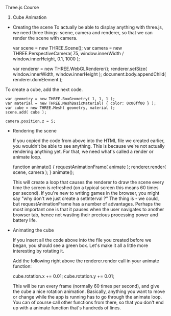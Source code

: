 Three.js Course

1. Cube Animation
- Creating the scene
 To actually be able to display anything with three.js, we need three things: scene, camera and renderer, so that we can render the scene with camera.
 
    var scene = new THREE.Scene();
    var camera = new THREE.PerspectiveCamera( 75, window.innerWidth / window.innerHeight, 0.1, 1000 );

    var renderer = new THREE.WebGLRenderer();
    renderer.setSize( window.innerWidth, window.innerHeight );
    document.body.appendChild( renderer.domElement );

 To create a cube, add the next code.

    var geometry = new THREE.BoxGeometry( 1, 1, 1 );
    var material = new THREE.MeshBasicMaterial( { color: 0x00ff00 } );
    var cube = new THREE.Mesh( geometry, material );
    scene.add( cube );

    camera.position.z = 5;

- Rendering the scene

    If you copied the code from above into the HTML file we created earlier, you wouldn't be able to see anything. This is because we're not actually rendering anything yet. For that, we need what's called a render or animate loop.

    function animate() {
	requestAnimationFrame( animate );
	renderer.render( scene, camera );
    }
    animate();

    This will create a loop that causes the renderer to draw the scene every time the screen is refreshed (on a typical screen this means 60 times per second). If you're new to writing games in the browser, you might say "why don't we just create a setInterval ?" The thing is - we could, but requestAnimationFrame has a number of advantages. Perhaps the most important one is that it pauses when the user navigates to another browser tab, hence not wasting their precious processing power and battery life.

- Animating the cube

    If you insert all the code above into the file you created before we began, you should see a green box. Let's make it all a little more interesting by rotating it.

    Add the following right above the renderer.render call in your animate function:

    cube.rotation.x += 0.01;
    cube.rotation.y += 0.01;

    This will be run every frame (normally 60 times per second), and give the cube a nice rotation animation. Basically, anything you want to move or change while the app is running has to go through the animate loop. You can of course call other functions from there, so that you don't end up with a animate function that's hundreds of lines.
    

